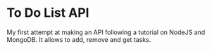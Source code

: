 # To Do List API
My first attempt at making an API following a tutorial on NodeJS and MongoDB.
It allows to add, remove and get tasks. 
